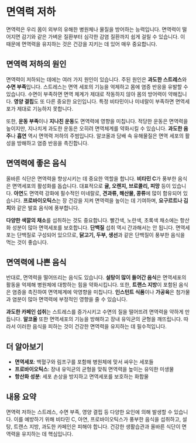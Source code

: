 # 면역력 저하

면역력은 우리 몸이 외부의 유해한 병원체나 물질을 방어하는 능력입니다. 면역력이 떨어지면 감기와 같은 가벼운 질환부터 심각한 감염 질환까지 쉽게 걸릴 수 있습니다. 이 때문에 면역력을 유지하는 것은 건강을 지키는 데 있어 매우 중요합니다.

## 면역력 저하의 원인

면역력이 저하되는 데에는 여러 가지 원인이 있습니다. 주된 원인은 **과도한 스트레스**와 **수면 부족**입니다. 스트레스는 면역 세포의 기능을 억제하고 몸에 염증 반응을 유발할 수 있습니다. 수면이 부족하면 면역 체계가 제대로 작동하지 않아 몸의 방어력이 약해집니다. **영양 결핍**도 또 다른 중요한 요인입니다. 특정 비타민이나 미네랄이 부족하면 면역세포가 제대로 기능하지 못합니다.

또한, **운동 부족**이나 **지나친 운동**도 면역력에 영향을 미칩니다. 적당한 운동은 면역력을 높이지만, 지나치게 과도한 운동은 오히려 면역체계를 약화시킬 수 있습니다. **과도한 음주**나 **흡연** 역시 면역력 저하의 주범입니다. 알코올과 담배 속 유해물질은 면역 세포의 활성을 방해하고 염증 반응을 촉진합니다.

## 면역력에 좋은 음식

올바른 식단은 면역력을 향상시키는 데 중요한 역할을 합니다. **비타민 C**가 풍부한 음식은 면역세포의 활성화를 돕습니다. 대표적으로 **귤, 오렌지, 브로콜리, 피망** 등이 있습니다. **아연**도 면역력 강화에 필수적인 미네랄로, **견과류, 해산물, 콩류**에 많이 함유되어 있습니다. **프로바이오틱스**는 장 건강을 지켜 면역력을 높이는 데 기여하며, **요구르트나 김치**와 같은 발효 음식에 풍부합니다.

**다양한 색깔의 채소**를 섭취하는 것도 중요합니다. 빨간색, 노란색, 초록색 채소에는 항산화 성분이 많아 면역세포를 보호합니다. **단백질** 섭취 역시 간과해서는 안 됩니다. 면역세포는 단백질로 구성되어 있으므로, **닭고기, 두부, 생선**과 같은 단백질이 풍부한 음식을 먹는 것이 좋습니다.

## 면역력에 나쁜 음식

반대로, 면역력을 떨어뜨리는 음식도 있습니다. **설탕이 많이 들어간 음식**은 면역세포의 활동을 억제해 병원체에 대항하는 힘을 약화시킵니다. 또한, **트랜스 지방**이 포함된 음식은 염증을 촉진하여 면역체계에 악영향을 미칩니다. **인스턴트 식품**이나 **가공육**은 첨가물과 염분이 많아 면역력에 부정적인 영향을 줄 수 있습니다.

**과도한 카페인 섭취**는 스트레스를 증가시키고 수면의 질을 떨어뜨려 면역력을 약하게 만듭니다. **알코올** 또한 면역세포의 기능을 방해하고 장내 유익균의 균형을 깨뜨립니다. 따라서 이러한 음식을 피하는 것이 건강한 면역력을 유지하는 데 필수적입니다.

## 더 알아보기

- **면역세포**: 백혈구와 림프구를 포함해 병원체에 맞서 싸우는 세포들
- **프로바이오틱스**: 장내 유익균의 균형을 맞춰 면역력을 높이는 유익한 미생물
- **항산화 성분**: 세포 손상을 방지하고 면역세포를 보호하는 화합물

## 내용 요약

면역력 저하는 스트레스, 수면 부족, 영양 결핍 등 다양한 요인에 의해 발생할 수 있습니다. 이를 예방하기 위해 비타민 C, 아연, 프로바이오틱스가 풍부한 음식을 섭취하고, 설탕, 트랜스 지방, 과도한 카페인은 피해야 합니다. 건강한 생활습관과 올바른 식단이 면역력을 유지하는 데 핵심입니다.